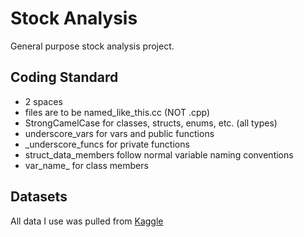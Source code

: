 # Stock Analysis
General purpose stock analysis project.

## Coding Standard
- 2 spaces
- files are to be named_like_this.cc (NOT .cpp)
- StrongCamelCase for classes, structs, enums, etc. (all types)
- underscore_vars for vars and public functions
- _underscore_funcs for private functions
- struct_data_members follow normal variable naming conventions
- var_name_ for class members

## Datasets
All data I use was pulled from [Kaggle](https://www.kaggle.com/qks1lver/nasdaq-and-nyse-stocks-histories)
